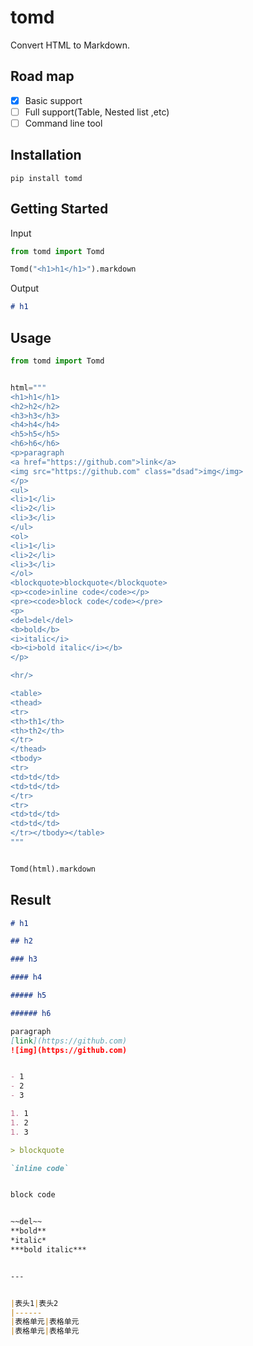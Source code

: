# tomd
Convert HTML to Markdown.

## Road map

- [x] Basic support
- [ ] Full support(Table, Nested list ,etc)
- [ ] Command line tool

## Installation

`pip install tomd`

## Getting Started

Input

```python
from tomd import Tomd

Tomd("<h1>h1</h1>").markdown
```

Output

```markdown
# h1
```

## Usage

```python
from tomd import Tomd


html="""
<h1>h1</h1>
<h2>h2</h2>
<h3>h3</h3>
<h4>h4</h4>
<h5>h5</h5>
<h6>h6</h6>
<p>paragraph
<a href="https://github.com">link</a>
<img src="https://github.com" class="dsad">img</img>
</p>
<ul>
<li>1</li>
<li>2</li>
<li>3</li>
</ul>
<ol>
<li>1</li>
<li>2</li>
<li>3</li>
</ol>
<blockquote>blockquote</blockquote>
<p><code>inline code</code></p>
<pre><code>block code</code></pre>
<p>
<del>del</del>
<b>bold</b>
<i>italic</i>
<b><i>bold italic</i></b>
</p>

<hr/>

<table>
<thead>
<tr>
<th>th1</th>
<th>th2</th>
</tr>
</thead>
<tbody>
<tr>
<td>td</td>
<td>td</td>
</tr>
<tr>
<td>td</td>
<td>td</td>
</tr></tbody></table>
"""


Tomd(html).markdown
```

## Result

```markdown
# h1

## h2

### h3

#### h4

##### h5

###### h6

paragraph
[link](https://github.com)
![img](https://github.com)


- 1
- 2
- 3

1. 1
1. 2
1. 3

> blockquote

`inline code`


block code


~~del~~
**bold**
*italic*
***bold italic***


---


|表头1|表头2
|------
|表格单元|表格单元
|表格单元|表格单元

```
